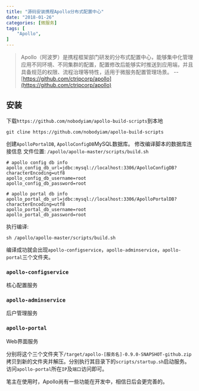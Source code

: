 ```yaml
---
title: "源码安装携程Apollo分布式配置中心"
date: "2018-01-26"
categories: [微服务]
tags: [
    "Apollo",
]
---
```


> Apollo（阿波罗）是携程框架部门研发的分布式配置中心，能够集中化管理应用不同环境、不同集群的配置，配置修改后能够实时推送到应用端，并且具备规范的权限、流程治理等特性，适用于微服务配置管理场景。 --[https://github.com/ctripcorp/apollo](https://github.com/ctripcorp/apollo)

## 安装
下载`https://github.com/nobodyiam/apollo-build-scripts`到本地
```shell
git cline https://github.com/nobodyiam/apollo-build-scripts
```

创建`ApolloPortalDB`, `ApolloConfigDB`MySQL数据库。
修改编译脚本的数据库连接信息
文件位置: `/apollo/apollo-master/scripts/build.sh`

```shell
# apollo config db info
apollo_config_db_url=jdbc:mysql://localhost:3306/ApolloConfigDB?characterEncoding=utf8
apollo_config_db_username=root
apollo_config_db_password=root

# apollo portal db info
apollo_portal_db_url=jdbc:mysql://localhost:3306/ApolloPortalDB?characterEncoding=utf8
apollo_portal_db_username=root
apollo_portal_db_password=root
```
执行编译:
```shell
sh /apollo/apollo-master/scripts/build.sh
```

编译成功就会出现`apollo-configservice`，`apollo-adminservice`，`apollo-portal`三个文件夹。

### `apollo-configservice`
核心配置服务
### `apollo-adminservice`
后户管理服务
### `apollo-portal`
Web界面服务

分别将这个三个文件夹下`/target/apollo-[服务名]-0.9.0-SNAPSHOT-github.zip`拷贝到新的文件夹并解压。分别执行其目录下的`scripts/startup.sh`启动服务。
访问`apollo-portal`所在`IP`及`端口`访问即可。

笔主在使用时，Apollo尚有一些功能在开发中，相信日后会更完善的。
